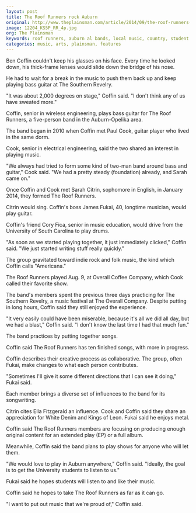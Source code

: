 ```yaml
---
layout: post
title: The Roof Runners rock Auburn
original: http://www.theplainsman.com/article/2014/09/the-roof-runners-rock-auburn
image: 12204_KS5P_RR_4p.jpg
org: The Plainsman
keywords: roof runners, auburn al bands, local music, country, student band, indie
categories: music, arts, plainsman, features
---
```


Ben Coffin couldn't keep his glasses on his face. Every time he looked down, his thick-frame lenses would slide down the bridge of his nose.

<!--break-->

He had to wait for a break in the music to push them back up and keep playing bass guitar at The Southern Revelry.

"It was about 2,000 degrees on stage," Coffin said. "I don't think any of us have sweated more."

Coffin, senior in wireless engineering, plays bass guitar for The Roof Runners, a five-person band in the Auburn-Opelika area.

The band began in 2010 when Coffin met Paul Cook, guitar player who lived in the same dorm.

Cook, senior in electrical engineering, said the two shared an interest in playing music.

"We always had tried to form some kind of two-man band around bass and guitar," Cook said. "We had a pretty steady (foundation) already, and Sarah came on."

Once Coffin and Cook met Sarah Citrin, sophomore in English, in January 2014, they formed The Roof Runners.

Citrin would sing. Coffin's boss James Fukai, 40, longtime musician, would play guitar.

Coffin's friend Cory Fica, senior in music education, would drive from the University of South Carolina to play drums.

"As soon as we started playing together, it just immediately clicked," Coffin said. "We just started writing stuff really quickly."

The group gravitated toward indie rock and folk music, the kind which Coffin calls "Americana."

The Roof Runners played Aug. 9, at Overall Coffee Company, which Cook called their favorite show.

The band's members spent the previous three days practicing for The Southern Revelry, a music festival at The Overall Company. Despite putting in long hours, Coffin said they still enjoyed the experience.

"It very easily could have been miserable, because it's all we did all day, but we had a blast," Coffin said. "I don't know the last time I had that much fun."

The band practices by putting together songs.

Coffin said The Roof Runners has ten finished songs, with more in progress.

Coffin describes their creative process as collaborative. The group, often Fukai, make changes to what each person contributes.

"Sometimes I'll give it some different directions that I can see it doing," Fukai said.

Each member brings a diverse set of influences to the band for its songwriting.

Citrin cites Ella Fitzgerald an influence. Cook and Coffin said they share an appreciation for White Denim and Kings of Leon. Fukai said he enjoys metal.

Coffin said The Roof Runners members are focusing on producing enough original content for an extended play (EP) or a full album.

Meanwhile, Coffin said the band plans to play shows for anyone who will let them.

"We would love to play in Auburn anywhere," Coffin said. "Ideally, the goal is to get the University students to listen to us."

Fukai said he hopes students will listen to and like their music.

Coffin said he hopes to take The Roof Runners as far as it can go.

"I want to put out music that we're proud of," Coffin said.